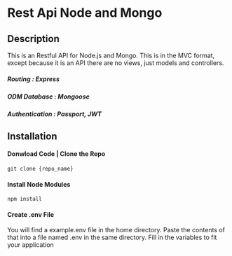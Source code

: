# Rest Api Node and Mongo

## Description
This is an Restful API for Node.js and Mongo. This is in the MVC format,
except because it is an API there are no views, just models and controllers.

##### Routing         : Express
##### ODM Database    : Mongoose
##### Authentication  : Passport, JWT

## Installation

#### Donwload Code | Clone the Repo

```
git clone {repo_name}
```

#### Install Node Modules
```
npm install
```

#### Create .env File
You will find a example.env file in the home directory. Paste the contents of that into a file named .env in the same directory. 
Fill in the variables to fit your application

